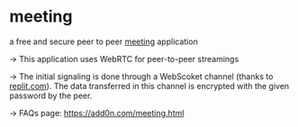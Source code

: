 # meeting
a free and secure peer to peer [meeting](https://add0n.com/meeting.html) application

-> This application uses WebRTC for peer-to-peer streamings

-> The initial signaling is done through a WebScoket channel (thanks to [replit.com](https://replit.com/@meetingserver)). The data transferred in this channel is encrypted with the given password by the peer.

-> FAQs page: https://add0n.com/meeting.html

